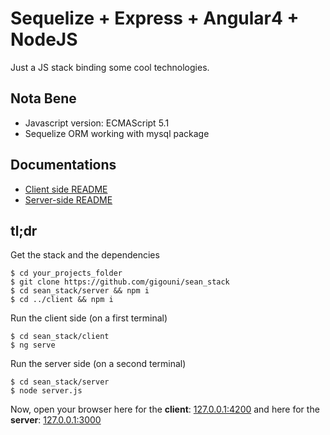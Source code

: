 # Sequelize + Express + Angular4 + NodeJS

Just a JS stack binding some cool technologies.

## Nota Bene

* Javascript version: ECMAScript 5.1
* Sequelize ORM working with mysql package

## Documentations

* [Client side README](https://github.com/gigouni/sean_stack/blob/master/client/README.md)
* [Server-side README](https://github.com/gigouni/sean_stack/blob/master/server/README.md)

## tl;dr

Get the stack and the dependencies

```shell
$ cd your_projects_folder
$ git clone https://github.com/gigouni/sean_stack
$ cd sean_stack/server && npm i
$ cd ../client && npm i
``` 

Run the client side (on a first terminal)

```shell
$ cd sean_stack/client
$ ng serve
```

Run the server side (on a second terminal)

```shell
$ cd sean_stack/server
$ node server.js
```

Now, open your browser here for the **client**: [127.0.0.1:4200](http://127.0.0.1:4200) and 
here for the **server**: [127.0.0.1:3000](http://127.0.0.1:3000)